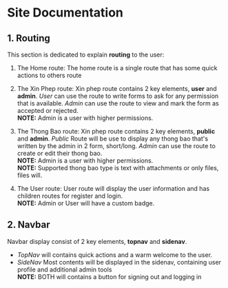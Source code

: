 # Site Documentation

## 1. Routing

This section is dedicated to explain __routing__ to the user:

1. The Home route:
The home route is a single route that has some quick actions to others route

2. The Xin Phep route:
Xin phep route contains 2 key elements, __user__ and __admin__. _User_ can use the route to write forms to ask for any permission that is available. _Admin_ can use the route to view and mark the form as accepted or rejected. </br>
__NOTE:__ Admin is a user with higher permissions.

3. The Thong Bao route:
Xin phep route contains 2 key elements, __public__ and __admin__. _Public_ Route will be use to display any thong bao that's written by the admin in 2 form, short/long. _Admin_ can use the route to create or edit their thong bao. </br>
__NOTE:__ Admin is a user with higher permissions. </br>
__NOTE:__ Supported thong bao type is text with attachments or only files, files will.

4. The User route:
User route will display the user information and has children routes for register and login.</br>
__NOTE:__ Admin or User will have a custom badge.

## 2. Navbar

Navbar display consist of 2 key elements, __topnav__ and __sidenav__.

- _TopNav_ will contains quick actions and a warm welcome to the user.
- _SideNav_ Most contents will be displayed in the sidenav, containing user profile and additional admin tools </br>
__NOTE:__ BOTH will contains a button for signing out and logging in
